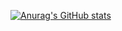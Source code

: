 [![Anurag's GitHub stats](https://github-readme-stats.vercel.app/api?username=purple-prince&hide=prs,contribs)](https://github.com/anuraghazra/github-readme-stats)
